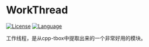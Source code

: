 # WorkThread

[![License](https://img.shields.io/badge/License-MIT-green.svg)](LICENSE)
[![Language](https://img.shields.io/badge/language-c++-red.svg)](https://en.cppreference.com/)

工作线程，是从cpp-tbox中提取出来的一个非常好用的模块。

